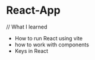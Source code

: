 # React-App

// What I learned 
-  How to run React using vite
-  how to work with components
-  Keys in React
